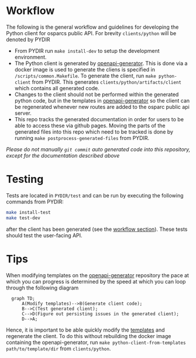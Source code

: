 # Workflow

The following is the general workflow and guidelines for developing the Python client for osparcs public API. For brevity `clients/python` will be denoted by PYDIR

- From PYDIR run `make install-dev` to setup the development environment.
- The Python client is generated by [openapi-generator](https://github.com/ITISFoundation/openapi-generator). This is done via a docker image is used to generate the cliens is specified in `/scripts/common.Makefile`. To generate the client, run `make python-client` from PYDIR. This generates `clients/python/artifacts/client` which contains all generated code.
- Changes to the client should not be performed within the generated python code, but in the templates in [openapi-generator](https://github.com/ITISFoundation/openapi-generator) so the client can be regenerated whenever new routes are added to the osparc public api server.
- This repo tracks the generated documentation in order for users to be able to access these via github pages. Moving the parts of the generated files into this repo which need to be tracked is done by running `make postprocess-generated-files` from PYDIR.

*Please do not manually `git commit` auto generated code into this repository, except for the documentation described above*

# Testing
Tests are located in `PYDIR/test` and can be run by executing the following commands from PYDIR:
```bash
make install-test
make test-dev
```
after the client has been generated (see the [workflow section](#workflow)). These tests should test the user-facing API.

# Tips
When modifying templates on the [openapi-generator](https://github.com/ITISFoundation/openapi-generator) repository the pace at which you can progress is determined by the speed at which you can loop through the following diagram

```mermaid
  graph TD;
      A(Modify templates)-->B(Generate client code);
      B-->C(Test generated client);
      C-->D(Figure out persisting issues in the generated client);
      D-->A;
```

Hence, it is important to be able quickly modify the [templates](https://github.com/ITISFoundation/openapi-generator/tree/master/modules/openapi-generator/src/main/resources) and regenerate the client. To do this without rebuilding the docker image containing the openapi-generator, run `make python-client-from-templates path/to/template/dir` from `clients/python`.
